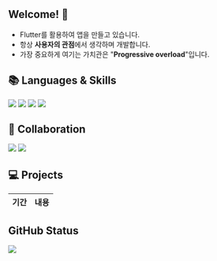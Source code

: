 ## Welcome! 👋
- Flutter를 활용하여 앱을 만들고 있습니다.
- 항상 **사용자의 관점**에서 생각하며 개발합니다.
- 가장 중요하게 여기는 가치관은 "**Progressive overload**"입니다.

## 📚 Languages & Skills

<img src="https://img.shields.io/badge/flutter-1B2834?style=for-the-badge&logo=flutter&logoColor=blue"> <img src="https://img.shields.io/badge/dart-4479A1?style=for-the-badge&logo=dart&logoColor=white"> <img src="https://img.shields.io/badge/firebase-F47C01?style=for-the-badge&logo=firebase&logoColor=yellow"> <img src="https://img.shields.io/badge/kotlin-C115E3?style=for-the-badge&logo=kotlin&logoColor=white">

## 🔗 Collaboration

<img src="https://img.shields.io/badge/github-181717?style=for-the-badge&logo=github&logoColor=white"> <img src="https://img.shields.io/badge/slack-4A154B?style=for-the-badge&logo=slack&logoColor=white">

## 💻 Projects

[//]: # (사이드 프로젝트 1. SMF, 2. 트티, 3. 나비, 4. 두손꼭DO전)
[//]: # (노션으로 틀 구성하고 링크 생성하기 -> 시연영상, 역할, 기간, 사용 기술, 구성인원, 아이콘, 서비스 요약)

| 기간                | 내용                                        | 
|-------------------|:---------------------------------------------:|

[//]: # (| 2022.03 ~ 2022.03 | [당신의 발자취&#40;갤러리 앱 서비스&#41;]&#40;https://ljw1.notion.site/0b6ebf5fdd874734b2fc3afe81df6e29&#41; |)

[//]: # (| 2023.03 ~ 2023.06 | [아마촌&#40;아마추어 개발자들을 위한 프로젝트 매칭 서비스&#41;]&#40;https://ljw1.notion.site/Amachon-10cc638563f24c2482c2424913622246&#41; |)

[//]: # (| 2023.06 ~ 2023.06 | [알콜프리&#40;GPT 기반 칵테일 추천 & 레시피 제공 서비스&#41;]&#40;https://ljw1.notion.site/21293beb678b4013a457e67e873885ee&#41; |)

[//]: # (| 2023.07 ~ 2023.09 | [셀레브렘&#40;광고주&인플루언서 매칭 서비스&#41;]&#40;https://ljw1.notion.site/Celebrem-2539819165c442789323e4f171dc2bb3&#41; |)

[//]: # (| 2024.05 ~ 2024.07 | [농부의 꿈&#40;공공 데이터 기반 농업 활동 지원 앱 서비스&#41;]&#40;https://ljw1.notion.site/550749b80649431784cd1edd65c237ec&#41; |)

## GitHub Status
<img src="https://github-readme-stats.vercel.app/api?username=youksimgyu&theme=blue-green"/>
